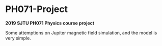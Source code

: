 # PH071-Project
**2019 SJTU PH071 Physics course project**

Some attemptions on Jupiter magnetic field simulation, and the model is very simple.
